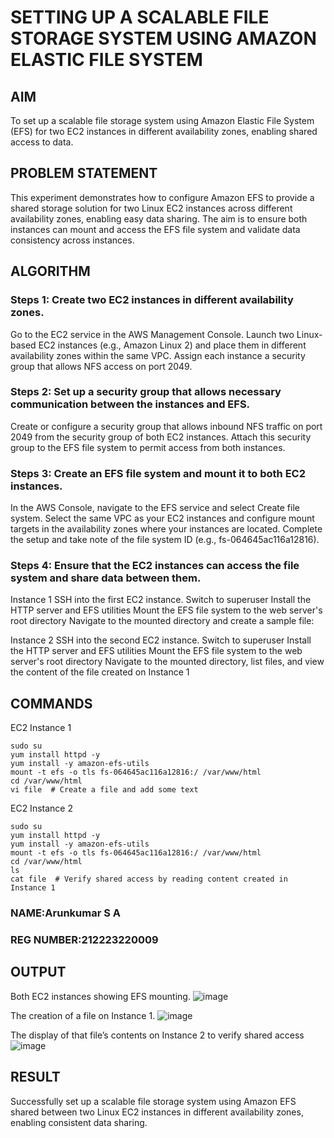  # SETTING UP A SCALABLE FILE STORAGE SYSTEM USING AMAZON ELASTIC FILE SYSTEM
  ## AIM
  To set up a scalable file storage system using Amazon Elastic File System (EFS) for two EC2 instances in different availability zones, enabling shared access to data.
## PROBLEM STATEMENT
  This experiment demonstrates how to configure Amazon EFS to provide a shared storage solution for two Linux EC2 instances across different availability zones, enabling easy data sharing. The aim is to ensure both instances can mount and access the EFS file system and validate data consistency across instances.
## ALGORITHM
 ### Steps 1: Create two EC2 instances in different availability zones.
 Go to the EC2 service in the AWS Management Console.
Launch two Linux-based EC2 instances (e.g., Amazon Linux 2) and place them in different availability zones within the same VPC.
Assign each instance a security group that allows NFS access on port 2049.
 ### Steps 2: Set up a security group that allows necessary communication between the instances and EFS.
 Create or configure a security group that allows inbound NFS traffic on port 2049 from the security group of both EC2 instances.
Attach this security group to the EFS file system to permit access from both instances.
 ### Steps 3: Create an EFS file system and mount it to both EC2 instances.
 In the AWS Console, navigate to the EFS service and select Create file system.
Select the same VPC as your EC2 instances and configure mount targets in the availability zones where your instances are located.
Complete the setup and take note of the file system ID (e.g., fs-064645ac116a12816).
 ### Steps 4: Ensure that the EC2 instances can access the file system and share data between them.
Instance 1
SSH into the first EC2 instance.
Switch to superuser
Install the HTTP server and EFS utilities
Mount the EFS file system to the web server's root directory
Navigate to the mounted directory and create a sample file:

Instance 2
SSH into the second EC2 instance.
Switch to superuser
Install the HTTP server and EFS utilities
Mount the EFS file system to the web server's root directory
Navigate to the mounted directory, list files, and view the content of the file created on Instance 1
## COMMANDS
EC2 Instance 1
```
sudo su
yum install httpd -y
yum install -y amazon-efs-utils
mount -t efs -o tls fs-064645ac116a12816:/ /var/www/html
cd /var/www/html
vi file  # Create a file and add some text
```
EC2 Instance 2
```
sudo su
yum install httpd -y
yum install -y amazon-efs-utils
mount -t efs -o tls fs-064645ac116a12816:/ /var/www/html
cd /var/www/html
ls
cat file  # Verify shared access by reading content created in Instance 1
```
### NAME:Arunkumar S A
### REG NUMBER:212223220009

## OUTPUT
Both EC2 instances showing EFS mounting.
![image](https://github.com/user-attachments/assets/0dc47aef-f84c-49c2-9e6c-769c8ac2a210)

The creation of a file on Instance 1.
![image](https://github.com/user-attachments/assets/63ce0ab7-e40e-444c-88ae-c7a6ff646fe4)

The display of that file’s contents on Instance 2 to verify shared access
![image](https://github.com/user-attachments/assets/96e2c908-3121-453c-bbb9-735cd6edceeb)


## RESULT
Successfully set up a scalable file storage system using Amazon EFS shared between two Linux EC2 instances in different availability zones, enabling consistent data sharing.
 

  


